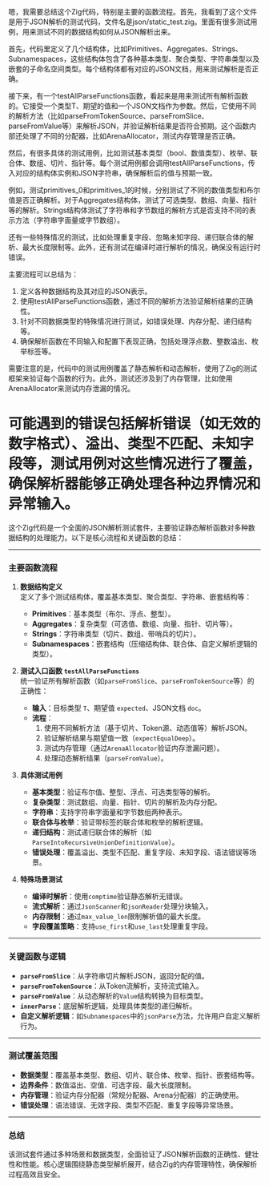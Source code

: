 嗯，我需要总结这个Zig代码，特别是主要的函数流程。首先，我看到了这个文件是用于JSON解析的测试代码，文件名是json/static_test.zig。里面有很多测试用例，用来测试不同的数据结构如何从JSON解析出来。

首先，代码里定义了几个结构体，比如Primitives、Aggregates、Strings、Subnamespaces，这些结构体包含了各种基本类型、聚合类型、字符串类型以及嵌套的子命名空间类型。每个结构体都有对应的JSON文档，用来测试解析是否正确。

接下来，有一个testAllParseFunctions函数，看起来是用来测试所有解析函数的。它接受一个类型T、期望的值和一个JSON文档作为参数。然后，它使用不同的解析方法（比如parseFromTokenSource、parseFromSlice、parseFromValue等）来解析JSON，并验证解析结果是否符合预期。这个函数内部还处理了不同的分配器，比如ArenaAllocator，测试内存管理是否正确。

然后，有很多具体的测试用例，比如测试基本类型（bool、数值类型）、枚举、联合体、数组、切片、指针等。每个测试用例都会调用testAllParseFunctions，传入对应的结构体实例和JSON字符串，确保解析后的值与预期一致。

例如，测试primitives_0和primitives_1的时候，分别测试了不同的数值类型和布尔值是否正确解析。对于Aggregates结构体，测试了可选类型、数组、向量、指针等的解析。Strings结构体测试了字符串和字节数组的解析方式是否支持不同的表示方法（字符串字面量或字节数组）。

还有一些特殊情况的测试，比如处理重复字段、忽略未知字段、递归联合体的解析、最大长度限制等。此外，还有测试在编译时进行解析的情况，确保没有运行时错误。

主要流程可以总结为：
1. 定义各种数据结构及其对应的JSON表示。
2. 使用testAllParseFunctions函数，通过不同的解析方法验证解析结果的正确性。
3. 针对不同数据类型的特殊情况进行测试，如错误处理、内存分配、递归结构等。
4. 确保解析函数在不同输入和配置下表现正确，包括处理浮点数、整数溢出、枚举标签等。

需要注意的是，代码中的测试用例覆盖了静态解析和动态解析，使用了Zig的测试框架来验证每个函数的行为。此外，测试还涉及到了内存管理，比如使用ArenaAllocator来测试内存泄漏的情况。

可能遇到的错误包括解析错误（如无效的数字格式）、溢出、类型不匹配、未知字段等，测试用例对这些情况进行了覆盖，确保解析器能够正确处理各种边界情况和异常输入。
================================================
这个Zig代码是一个全面的JSON解析测试套件，主要验证静态解析函数对多种数据结构的处理能力。以下是核心流程和关键函数的总结：

---

### **主要函数流程**
1. **数据结构定义**  
   定义了多个测试结构体，覆盖基本类型、聚合类型、字符串、嵌套结构等：
   - **Primitives**：基本类型（布尔、浮点、整型）。
   - **Aggregates**：复杂类型（可选值、数组、向量、指针、切片等）。
   - **Strings**：字符串类型（切片、数组、带哨兵的切片）。
   - **Subnamespaces**：嵌套结构（压缩结构体、联合体、自定义解析逻辑的类型）。

2. **测试入口函数 `testAllParseFunctions`**  
   统一验证所有解析函数（如`parseFromSlice`、`parseFromTokenSource`等）的正确性：
   - **输入**：目标类型 `T`、期望值 `expected`、JSON文档 `doc`。
   - **流程**：
     1. 使用不同解析方法（基于切片、Token源、动态值等）解析JSON。
     2. 验证解析结果与期望值一致（`expectEqualDeep`）。
     3. 测试内存管理（通过`ArenaAllocator`验证内存泄漏问题）。
     4. 处理动态解析结果（`parseFromValue`）。

3. **具体测试用例**  
   - **基本类型**：验证布尔值、整型、浮点、可选类型等的解析。
   - **复杂类型**：测试数组、向量、指针、切片的解析及内存分配。
   - **字符串**：支持字符串字面量和字节数组两种表示。
   - **联合体与枚举**：验证带标签的联合体和枚举的解析逻辑。
   - **递归结构**：测试递归联合体的解析（如`ParseIntoRecursiveUnionDefinitionValue`）。
   - **错误处理**：覆盖溢出、类型不匹配、重复字段、未知字段、语法错误等场景。

4. **特殊场景测试**  
   - **编译时解析**：使用`comptime`验证静态解析无错误。
   - **流式解析**：通过`JsonScanner`和`jsonReader`处理分块输入。
   - **内存限制**：通过`max_value_len`限制解析值的最大长度。
   - **字段覆盖策略**：支持`use_first`和`use_last`处理重复字段。

---

### **关键函数与逻辑**
- **`parseFromSlice`**：从字符串切片解析JSON，返回分配的值。
- **`parseFromTokenSource`**：从Token流解析，支持流式输入。
- **`parseFromValue`**：从动态解析的`Value`结构转换为目标类型。
- **`innerParse`**：底层解析逻辑，处理具体类型的递归解析。
- **自定义解析逻辑**：如`Subnamespaces`中的`jsonParse`方法，允许用户自定义解析行为。

---

### **测试覆盖范围**
- **数据类型**：覆盖基本类型、数组、切片、联合体、枚举、指针、嵌套结构等。
- **边界条件**：数值溢出、空值、可选字段、最大长度限制。
- **内存管理**：验证内存分配器（常规分配器、Arena分配器）的正确使用。
- **错误处理**：语法错误、无效字段、类型不匹配、重复字段等异常场景。

---

### **总结**
该测试套件通过多种场景和数据类型，全面验证了JSON解析函数的正确性、健壮性和性能。核心逻辑围绕静态类型解析展开，结合Zig的内存管理特性，确保解析过程高效且安全。